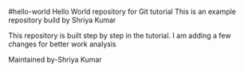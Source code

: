#hello-world
Hello World repository for Git tutorial
This is an example repository build by Shriya Kumar

This repository is built step by step in the tutorial.
I am adding a few changes for better work analysis

Maintained by-Shriya Kumar
